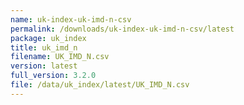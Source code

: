 ```yaml
---
name: uk-index-uk-imd-n-csv
permalink: /downloads/uk-index-uk-imd-n-csv/latest
package: uk_index
title: uk_imd_n
filename: UK_IMD_N.csv
version: latest
full_version: 3.2.0
file: /data/uk_index/latest/UK_IMD_N.csv
---
```

